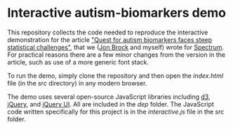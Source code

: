 # Interactive autism-biomarkers demo

This repository collects the code needed to reproduce the interactive demonstration for the article ["Quest for autism biomarkers faces steep statistical challenges"](https://spectrumnews.org/opinion/viewpoint/quest-autism-biomarkers-faces-steep-statistical-challenges/), that we ([Jon Brock](https://drbrocktagon.com/) and myself) wrote for [Spectrum](https://spectrumnews.org/about/). For practical reasons there are a few minor changes from the version in the article, such as use of a more generic font stack.

To run the demo, simply clone the repository and then open the *index.html* file (in the *src* directory) in any modern browser.

The demo uses several open-source JavaScript libraries including [d3](https://d3js.org/), [jQuery](http://jquery.com/), and [jQuery UI](http://jqueryui.com/). All are included in the *dep* folder. The JavaScript code written specifically for this project is in the *interactive.js* file in the *src* folder.
